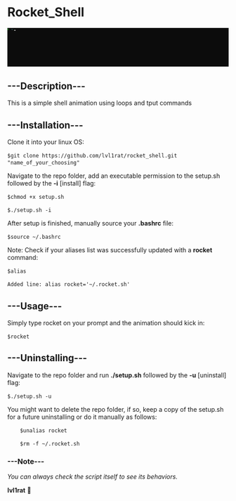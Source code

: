 # Rocket_Shell



![rocket_gif](rocket.gif)

## ---Description---

This is a simple shell animation using loops and tput commands

## ---Installation---

Clone it into your linux OS:

```
$git clone https://github.com/lvl1rat/rocket_shell.git "name_of_your_choosing"
```

Navigate to the repo folder, add an executable permission to the setup.sh followed by the **-i** [install] flag:

```
$chmod +x setup.sh
```
```
$./setup.sh -i
```

After setup is finished, manually source your **.bashrc** file:

```
$source ~/.bashrc
```

Note: Check if your aliases list was successfully updated with a **rocket** command:

```
$alias
```
```
Added line: alias rocket='~/.rocket.sh'
```

## ---Usage---

Simply type rocket on your prompt and the animation should kick in:

```
$rocket
```

## ---Uninstalling---

Navigate to the repo folder and run **./setup.sh** followed by the **-u** [uninstall] flag:

```
$./setup.sh -u
```

You might want to delete the repo folder, if so, keep a copy of the setup.sh for a future uninstalling or do it manually as follows:

```
	$unalias rocket
```
```
	$rm -f ~/.rocket.sh
```

### ---Note---

*You can always check the script itself to see its behaviors.*

**lvl1rat** 🐁
